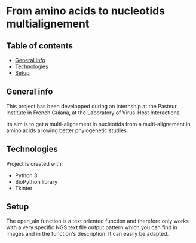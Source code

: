 # From amino acids to nucleotids multialignement

## Table of contents
* [General info](#general-info)
* [Technologies](#technologies)
* [Setup](#setup)

## General info
This project has been developped during an internship at the Pasteur Institute in French Guiana, at the Laboratory of Virus-Host Interactions.

Its aim is to get a multi-alignement in nucleotids from a multi-alignement in amino acids allowing 
better phylogenetic studies.
	
## Technologies
Project is created with:
* Python 3
* BioPython library
* Tkinter

## Setup
 
The open_aln function is a text oriented function and therefore only works with a very specific NGS text file output
pattern which you can find in images and in the function's description. It can easily be adapted.
